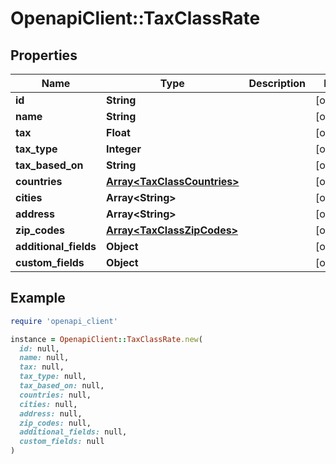 # OpenapiClient::TaxClassRate

## Properties

| Name | Type | Description | Notes |
| ---- | ---- | ----------- | ----- |
| **id** | **String** |  | [optional] |
| **name** | **String** |  | [optional] |
| **tax** | **Float** |  | [optional] |
| **tax_type** | **Integer** |  | [optional] |
| **tax_based_on** | **String** |  | [optional] |
| **countries** | [**Array&lt;TaxClassCountries&gt;**](TaxClassCountries.md) |  | [optional] |
| **cities** | **Array&lt;String&gt;** |  | [optional] |
| **address** | **Array&lt;String&gt;** |  | [optional] |
| **zip_codes** | [**Array&lt;TaxClassZipCodes&gt;**](TaxClassZipCodes.md) |  | [optional] |
| **additional_fields** | **Object** |  | [optional] |
| **custom_fields** | **Object** |  | [optional] |

## Example

```ruby
require 'openapi_client'

instance = OpenapiClient::TaxClassRate.new(
  id: null,
  name: null,
  tax: null,
  tax_type: null,
  tax_based_on: null,
  countries: null,
  cities: null,
  address: null,
  zip_codes: null,
  additional_fields: null,
  custom_fields: null
)
```

